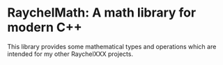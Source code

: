 <h1>RaychelMath: A math library for modern C++</h1>

This library provides some mathematical types and operations which are intended for my other RaychelXXX projects.